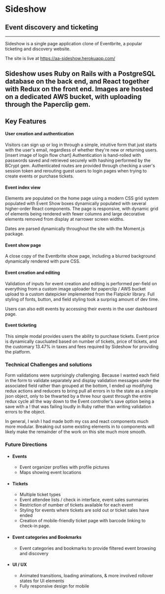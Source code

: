 # Sideshow
## Event discovery and ticketing
---
Sideshow is a single page application clone of Eventbrite, a popular ticketing and discovery website.

The site is live at https://aa-sideshow.herokuapp.com/

Sideshow uses Ruby on Rails with a PostgreSQL database on the back end, and React together with Redux on the front end.  Images are hosted on a dedicated AWS bucket, with uploading through the Paperclip gem.
---
## Key Features
#### User creation and authentication
Visitors can sign up or log in through a simple, intuitive form that just starts with the user's email, regardless of whether they're new or returning users.  
[insert image of login flow chart]
Authentication is hand-rolled with passwords saved and retrieved securely with hashing performed by the BCrypt gem.  Authenticated routes are provided through checking a user's session token and rerouting guest users to login pages when trying to create events or purchase tickets.  

#### Event index view
Elements are populated on the home page using a modern CSS grid system populated with Event Show boxes dynamically populated with several higher-order React components.  The page is responsive, with dynamic grid of elements being rendered with fewer columns and large decorative elements removed from display at narrower screen widths.

Dates are parsed dynamically throughout the site with the Moment.js package.  

#### Event show page  

A close copy of the Eventbrite show page, including a blurred background dynamically rendered with pure CSS.  

#### Event creation and editing

Validation of inputs for event creation and editing is performed per-field on everything from a custom image uploader for paperclip / AWS bucket upload to a custom datepicker implemented from the Flatpickr library.  Full styling of fonts, button, and field styling took a surprisg amount of dev time.

Users can also edit events by accessing their events in the user dashboard page.

#### Event ticketing

This simple modal provides users the ability to purchase tickets.  Event price is dynamically caucluated based on number of tickets, price of tickets, and the customary 13.47% in taxes and fees required by Sideshow for providing the platform.  


### Technical Challenges and solutions

Form validations were surprisingly challenging.  Because I wanted each field in the form to validate separately and display validation messages under the associated field rather than grouped at the bottom, I ended up modifying redux actions and reducers to bring pull all errors in to the state as a simple json object, only to be thwarted by a three hour quest through the entire redux cycle all the way down to the Event controller's save option being a save with a ! that was failing loudly in Ruby rather than writing validation errors to the object.

In general, I wish I had made both my css and react components much more modular.  Breaking out some existing elements in to components will likely make the remainder of the work on this site much more smooth.  

### Future Directions
  * #### Events
    * Event organizer profiles with profile pictures
    * Maps showing event locations

  * #### Tickets
    * Multiple ticket types
    * Event attendee lists / check in interface, event sales summaries
    * Restriction of number of tickets available for each event
    * Styling for events where tickets are sold out or ticket sales have ended
    * Creation of mobile-friendly ticket page with barcode linking to check-in page.

  * #### Event categories and Bookmarks
    * Event categories and bookmarks to provide filtered event browsing and discovery

  * #### UI / UX
    * Animated transitions, loading animations, & more involved rollover states for UI elements
    * Fully responsive design for mobile

